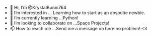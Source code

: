 - 👋 Hi, I’m @KrystalBunni764
- 👀 I’m interested in ... Learning how to start as an absoulte newbie.
- 🌱 I’m currently learning ...Python!
- 💞️ I’m looking to collaborate on ...Space Projects!
- 📫 How to reach me ...Send me a message on here no problem! <3

<!---
KrystalBunni764/KrystalBunni764 is a ✨ special ✨ repository because its `README.md` (this file) appears on your GitHub profile.
You can click the Preview link to take a look at your changes.
--->
